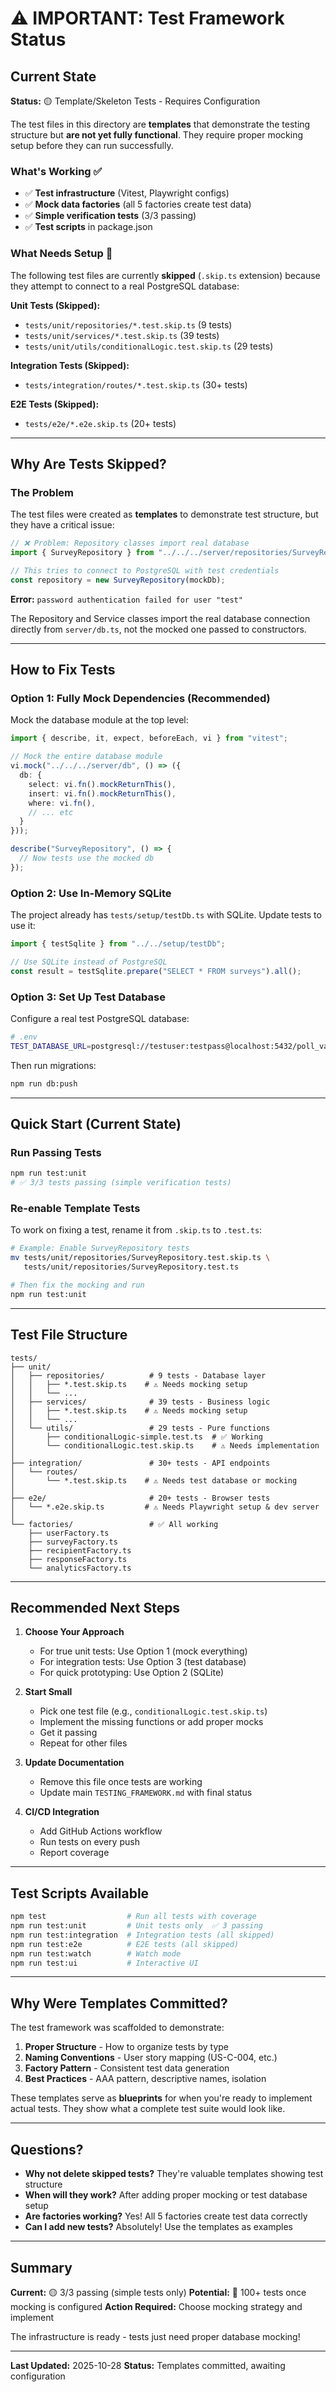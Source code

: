 # ⚠️ IMPORTANT: Test Framework Status

## Current State

**Status:** 🟡 Template/Skeleton Tests - Requires Configuration

The test files in this directory are **templates** that demonstrate the testing structure but **are not yet fully functional**. They require proper mocking setup before they can run successfully.

### What's Working ✅

- ✅ **Test infrastructure** (Vitest, Playwright configs)
- ✅ **Mock data factories** (all 5 factories create test data)
- ✅ **Simple verification tests** (3/3 passing)
- ✅ **Test scripts** in package.json

### What Needs Setup 🔧

The following test files are currently **skipped** (`.skip.ts` extension) because they attempt to connect to a real PostgreSQL database:

**Unit Tests (Skipped):**
- `tests/unit/repositories/*.test.skip.ts` (9 tests)
- `tests/unit/services/*.test.skip.ts` (39 tests)
- `tests/unit/utils/conditionalLogic.test.skip.ts` (29 tests)

**Integration Tests (Skipped):**
- `tests/integration/routes/*.test.skip.ts` (30+ tests)

**E2E Tests (Skipped):**
- `tests/e2e/*.e2e.skip.ts` (20+ tests)

---

## Why Are Tests Skipped?

### The Problem

The test files were created as **templates** to demonstrate test structure, but they have a critical issue:

```typescript
// ❌ Problem: Repository classes import real database
import { SurveyRepository } from "../../../server/repositories/SurveyRepository";

// This tries to connect to PostgreSQL with test credentials
const repository = new SurveyRepository(mockDb);
```

**Error:** `password authentication failed for user "test"`

The Repository and Service classes import the real database connection directly from `server/db.ts`, not the mocked one passed to constructors.

---

## How to Fix Tests

### Option 1: Fully Mock Dependencies (Recommended)

Mock the database module at the top level:

```typescript
import { describe, it, expect, beforeEach, vi } from "vitest";

// Mock the entire database module
vi.mock("../../../server/db", () => ({
  db: {
    select: vi.fn().mockReturnThis(),
    insert: vi.fn().mockReturnThis(),
    where: vi.fn(),
    // ... etc
  }
}));

describe("SurveyRepository", () => {
  // Now tests use the mocked db
});
```

### Option 2: Use In-Memory SQLite

The project already has `tests/setup/testDb.ts` with SQLite. Update tests to use it:

```typescript
import { testSqlite } from "../../setup/testDb";

// Use SQLite instead of PostgreSQL
const result = testSqlite.prepare("SELECT * FROM surveys").all();
```

### Option 3: Set Up Test Database

Configure a real test PostgreSQL database:

```bash
# .env
TEST_DATABASE_URL=postgresql://testuser:testpass@localhost:5432/poll_vault_test
```

Then run migrations:
```bash
npm run db:push
```

---

## Quick Start (Current State)

### Run Passing Tests
```bash
npm run test:unit
# ✅ 3/3 tests passing (simple verification tests)
```

### Re-enable Template Tests

To work on fixing a test, rename it from `.skip.ts` to `.test.ts`:

```bash
# Example: Enable SurveyRepository tests
mv tests/unit/repositories/SurveyRepository.test.skip.ts \
   tests/unit/repositories/SurveyRepository.test.ts

# Then fix the mocking and run
npm run test:unit
```

---

## Test File Structure

```
tests/
├── unit/
│   ├── repositories/          # 9 tests - Database layer
│   │   ├── *.test.skip.ts    # ⚠️ Needs mocking setup
│   │   └── ...
│   ├── services/              # 39 tests - Business logic
│   │   ├── *.test.skip.ts    # ⚠️ Needs mocking setup
│   │   └── ...
│   └── utils/                 # 29 tests - Pure functions
│       ├── conditionalLogic-simple.test.ts  # ✅ Working
│       └── conditionalLogic.test.skip.ts    # ⚠️ Needs implementation
│
├── integration/               # 30+ tests - API endpoints
│   └── routes/
│       └── *.test.skip.ts    # ⚠️ Needs test database or mocking
│
├── e2e/                       # 20+ tests - Browser tests
│   └── *.e2e.skip.ts         # ⚠️ Needs Playwright setup & dev server
│
└── factories/                 # ✅ All working
    ├── userFactory.ts
    ├── surveyFactory.ts
    ├── recipientFactory.ts
    ├── responseFactory.ts
    └── analyticsFactory.ts
```

---

## Recommended Next Steps

1. **Choose Your Approach**
   - For true unit tests: Use Option 1 (mock everything)
   - For integration tests: Use Option 3 (test database)
   - For quick prototyping: Use Option 2 (SQLite)

2. **Start Small**
   - Pick one test file (e.g., `conditionalLogic.test.skip.ts`)
   - Implement the missing functions or add proper mocks
   - Get it passing
   - Repeat for other files

3. **Update Documentation**
   - Remove this file once tests are working
   - Update main `TESTING_FRAMEWORK.md` with final status

4. **CI/CD Integration**
   - Add GitHub Actions workflow
   - Run tests on every push
   - Report coverage

---

## Test Scripts Available

```bash
npm test                  # Run all tests with coverage
npm run test:unit         # Unit tests only  ✅ 3 passing
npm run test:integration  # Integration tests (all skipped)
npm run test:e2e          # E2E tests (all skipped)
npm run test:watch        # Watch mode
npm run test:ui           # Interactive UI
```

---

## Why Were Templates Committed?

The test framework was scaffolded to demonstrate:

1. **Proper Structure** - How to organize tests by type
2. **Naming Conventions** - User story mapping (US-C-004, etc.)
3. **Factory Pattern** - Consistent test data generation
4. **Best Practices** - AAA pattern, descriptive names, isolation

These templates serve as **blueprints** for when you're ready to implement actual tests. They show what a complete test suite would look like.

---

## Questions?

- **Why not delete skipped tests?** They're valuable templates showing test structure
- **When will they work?** After adding proper mocking or test database setup
- **Are factories working?** Yes! All 5 factories create test data correctly
- **Can I add new tests?** Absolutely! Use the templates as examples

---

## Summary

**Current:** 🟡 3/3 passing (simple tests only)
**Potential:** 🎯 100+ tests once mocking is configured
**Action Required:** Choose mocking strategy and implement

The infrastructure is ready - tests just need proper database mocking!

---

**Last Updated:** 2025-10-28
**Status:** Templates committed, awaiting configuration
